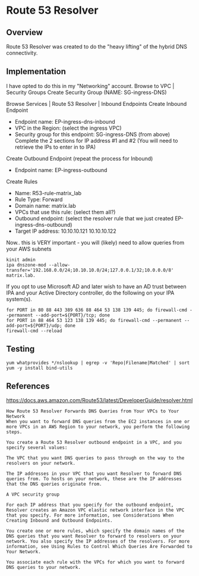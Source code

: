 # Route 53 Resolver

## Overview
Route 53 Resolver was created to do the "heavy lifting" of the hybrid DNS connectivity.

## Implementation
I have opted to do this in my "Networking" account.
Browse to VPC | Security Groups
Create Security Group (NAME:  SG-ingress-DNS)

Browse Services | Route 53 Resolver | Inbound Endpoints
Create Inbound Endpoint
  - Endpoint name: EP-ingress-dns-inbound
  - VPC in the Region: (select the ingress VPC)
  - Security group for this endpoint: SG-ingress-DNS (from above)
Complete the 2 sections for IP address #1 and #2
(You will need to retrieve the IPs to enter in to IPA)

Create Outbound Endpoint
(repeat the process for Inbound)
  - Endpoint name:  EP-ingress-outbound

Create Rules
  - Name: R53-rule-matrix_lab
  - Rule Type: Forward
  - Domain name: matrix.lab
  - VPCs that use this rule: (select them all?)
  - Outbound endpoint: (select the resolver rule that we just created EP-ingress-dns-outbound)
  - Target IP address:  10.10.10.121 10.10.10.122 

Now.. this is VERY important - you will (likely) need to allow queries from your AWS subnets
```
kinit admin
ipa dnszone-mod --allow-transfer='192.168.0.0/24;10.10.10.0/24;127.0.0.1/32;10.0.0.0/8' matrix.lab.
```

If you opt to use Microsoft AD and later wish to have an AD trust between IPA and your Active Directory controller, do the following on your IPA system(s).
```
for PORT in 80 88 443 389 636 88 464 53 138 139 445; do firewall-cmd --permanent --add-port=${PORT}/tcp; done
for PORT in 88 464 53 123 138 139 445; do firewall-cmd --permanent --add-port=${PORT}/udp; done
firewall-cmd --reload
```

## Testing
```
yum whatprovides */nslookup | egrep -v 'Repo|Filename|Matched' | sort
yum -y install bind-utils
```


## References
https://docs.aws.amazon.com/Route53/latest/DeveloperGuide/resolver.html
```
How Route 53 Resolver Forwards DNS Queries from Your VPCs to Your Network
When you want to forward DNS queries from the EC2 instances in one or more VPCs in an AWS Region to your network, you perform the following steps.

You create a Route 53 Resolver outbound endpoint in a VPC, and you specify several values:

The VPC that you want DNS queries to pass through on the way to the resolvers on your network.

The IP addresses in your VPC that you want Resolver to forward DNS queries from. To hosts on your network, these are the IP addresses that the DNS queries originate from.

A VPC security group

For each IP address that you specify for the outbound endpoint, Resolver creates an Amazon VPC elastic network interface in the VPC that you specify. For more information, see Considerations When Creating Inbound and Outbound Endpoints.

You create one or more rules, which specify the domain names of the DNS queries that you want Resolver to forward to resolvers on your network. You also specify the IP addresses of the resolvers. For more information, see Using Rules to Control Which Queries Are Forwarded to Your Network.

You associate each rule with the VPCs for which you want to forward DNS queries to your network.
```
